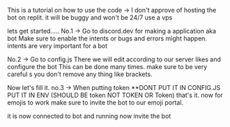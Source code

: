 This is a tutorial on how to use the code
-> I don't approve of hosting the bot on replit. it will be buggy and won't be 24/7
use a vps

lets get started.....
No.1 -> Go to discord.dev for making a application aka bot
Make sure to enable the intents or bugs and errors might happen. intents are very important for a bot

No.2 -> Go to config.js
There we will edit according to our server likes and configure the bot
This can be done many times. make sure to be very careful s you don't remove any thing like brackets.

Now let's fill it.
no.3 -> When putting token **DONT PUT IT IN CONFIG.JS PUT IT IN ENV (SHOULD BE token NOT TOKEN OR Token)
that's it. now for emojis to work make sure to invite the bot to our emoji portal.

it is now connected to bot and running 
now invite the bot